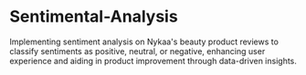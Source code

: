 # Sentimental-Analysis
Implementing sentiment analysis on Nykaa's beauty product reviews to classify sentiments as positive, neutral, or negative, enhancing user experience and aiding in product improvement through data-driven insights.
